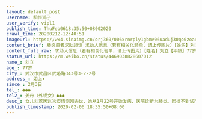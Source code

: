 ```yaml
---
layout: default_post
username: 稻恒鸿子
user_verify: vipl1
publish_time: ThuFeb0618:35:50+08002020
crawl_time: 20200212-12:40:51
imageurl: https://wx4.sinaimg.cn/orj360/006xrnrply1gbmv06uaduj30qo0zoaeg.jpg,https://wx2.sinaimg.cn/orj360/006xrnrply1gbmv0723iqj30qp1190vn.jpg,https://wx2.sinaimg.cn/orj360/006xrnrply1gbmv07fvudj30qp11ead6.jpg,https://wx4.sinaimg.cn/orj360/006xrnrply1gbmv06la44j30rz0mswh6.jpg,https://wx4.sinaimg.cn/orj360/006xrnrply1gbmv07o4yhj30qp0xun3a.jpg,https://wx2.sinaimg.cn/orj360/006xrnrply1gbmv088r50j30o80l1gnj.jpg
content_brief: 肺炎患者求助超话 求助人信息（若有相关化验单，请上传图片）【姓名】刘立【年龄】77岁【所在城市】武汉市武昌区武珞路343号3-2-2号【所在小区、社区】如上⬆️【患病时间】2月3日【联系方式】●●●【其他紧急联系人】姜丹（外甥女）●●●【病情描述】 女儿刘莺因这次疫情刚刚 ...全文
content_full_raw: 求助人信息（若有相关化验单，请上传图片）【姓名】刘立【年龄】77岁【所在城市】武汉市武昌区武珞路343号3-2-2号【所在小区、社区】如上⬆️【患病时间】2月3日【联系方式】●●●【其他紧急联系人】姜丹（外甥女）●●●【病情描述】女儿刘莺因这次疫情刚刚去世，她从1月22号开始发病，医院诊断为肺炎。因排不到试剂盒，病情加重后一直得不到救治，各个医院均以没有床位拒收，最后1月30号在家去世。密切接触者有我们同住的3人：本人，刘立，77岁；妻子，傅玲琍，72岁；外孙女，陈韵秋，13岁。目前，刘立，刘立妻子，外孙女均已感染，妻子最严重（双肺可见多发斑片状磨玻璃密度影，以胸膜下为著，双侧胸膜不厚，双侧胸腔未见积液征象，纵隔居中，未见肿大淋巴结影）
status_url: https://m.weibo.cn/status/4469038828607012
name_: 刘立
age_: 77岁
city_: 武汉市武昌区武珞路343号3-2-2号
address_: 如上⬆️
since_: 2月3日
tel_: ●●●
tel2_: 姜丹（外甥女）●●●
desc_: 女儿刘莺因这次疫情刚刚去世，她从1月22号开始发病，医院诊断为肺炎。因排不到试剂盒，病情加重后一直得不到救治，各个医院均以没有床位拒收，最后1月30号在家去世。密切接触者有我们同住的3人本人，刘立，77岁；妻子，傅玲琍，72岁；外孙女，陈韵秋，13岁。目前，刘立，刘立妻子，外孙女均已感染，妻子最严重（双肺可见多发斑片状磨玻璃密度影，以胸膜下为著，双侧胸膜不厚，双侧胸腔未见积液征象，纵隔居中，未见肿大淋巴结影）
publish_timestamp: 2020-02-06 18:35:50+08:00
---
```


